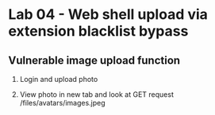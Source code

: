 # Lab 04 - Web shell upload via extension blacklist bypass

## Vulnerable image upload function

1. Login and upload photo

2. View photo in new tab and look at GET request /files/avatars/images.jpeg

